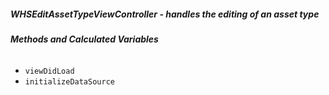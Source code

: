 ##### **WHSEditAssetTypeViewController** - handles the editing of an asset type

###### **Methods and Calculated Variables**
- `viewDidLoad`
- `initializeDataSource`